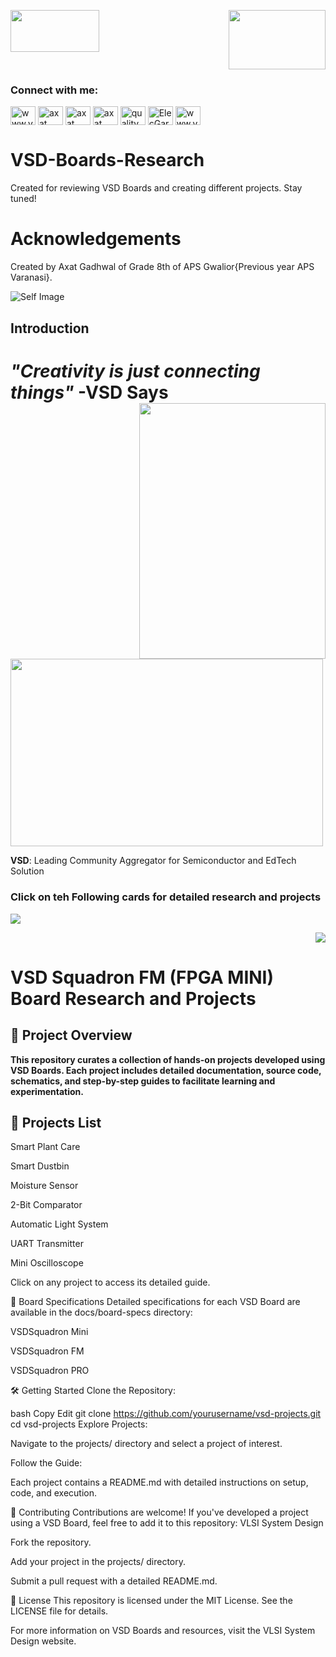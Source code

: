 <p><img src="https://github.com/user-attachments/assets/0c0c1366-efa6-4308-84cf-0e137a1ad924" Width=141.82 Height=67.46 ALIGN=left><p align="right"><img src="https://github.com/user-attachments/assets/e55fa4a3-7e42-49b9-9c31-84dd0c042695" Width=155 Height=95></p></p> 



<h3 align="left">Connect with me:</h3>
<p align="left">
<a href="https://dev.to/www.vlsisysytemdesign.com" target="blank"><img align="center" src="https://raw.githubusercontent.com/rahuldkjain/github-profile-readme-generator/master/src/images/icons/Social/devto.svg" alt="www.vlsisysytemdesign.com" height="30" width="40" /></a>
<a href="https://twitter.com/axat gadhwal" target="blank"><img align="center" src="https://raw.githubusercontent.com/rahuldkjain/github-profile-readme-generator/master/src/images/icons/Social/twitter.svg" alt="axat gadhwal" height="30" width="40" /></a>
<a href="https://linkedin.com/in/axat gadhwal" target="blank"><img align="center" src="https://raw.githubusercontent.com/rahuldkjain/github-profile-readme-generator/master/src/images/icons/Social/linked-in-alt.svg" alt="axat gadhwal" height="30" width="40" /></a>
<a href="https://fb.com/axat gadhwal" target="blank"><img align="center" src="https://raw.githubusercontent.com/rahuldkjain/github-profile-readme-generator/master/src/images/icons/Social/facebook.svg" alt="axat gadhwal" height="30" width="40" /></a>
<a href="https://instagram.com/quality pixels" target="blank"><img align="center" src="https://raw.githubusercontent.com/rahuldkjain/github-profile-readme-generator/master/src/images/icons/Social/instagram.svg" alt="quality pixels" height="30" width="40" /></a>
<a href="https://www.youtube.com/@ElecGarage-India" target="blank"><img align="center" src="https://raw.githubusercontent.com/rahuldkjain/github-profile-readme-generator/master/src/images/icons/Social/youtube.svg" alt="ElecGarageINDIA" height="30" width="40" /></a>
<a href="/www.vlsisystemdesign.com" target="blank"><img align="center" src="https://raw.githubusercontent.com/rahuldkjain/github-profile-readme-generator/master/src/images/icons/Social/rss.svg" alt="www.vlsisystemdesign.com" height="30" width="40" /></a>
</p>

# VSD-Boards-Research

Created for reviewing VSD Boards and creating different projects. Stay tuned!

# Acknowledgements

Created by Axat Gadhwal of Grade 8th of APS Gwalior{Previous year APS Varanasi}. 

![Self Image](https://github.com/user-attachments/assets/0c0c1366-efa6-4308-84cf-0e1371ad924)






## Introduction

# **_"Creativity is just connecting things"_** -VSD Says  <img src="https://github.com/user-attachments/assets/8ce42fca-75d8-4bdc-aa83-3fc17ae75715" width =297.88 height=409.46 ALIGN=right>

<img src="https://github.com/user-attachments/assets/a3c162b1-0256-4eb2-820e-a56324733953" Height="300" Width="500">


**VSD**: Leading Community Aggregator for Semiconductor and EdTech Solution

### Click on teh Following cards for detailed research and projects

<P align = "left"><a href="https://www.vlsisystemdesign.com/vsdsquadronmini/"><img src="https://github.com/user-attachments/assets/f10ad44f-7639-4df4-9834-36bb17dc25b9"></a></P>
<p align = "right"><a href="https://www.vlsisystemdesign.com/vsdsquadronfm/"><img src="https://github.com/user-attachments/assets/aaf73a6c-fa6a-421b-b5e9-c67a7dfeefd5"></a></p>



# VSD Squadron FM (FPGA MINI) Board Research and Projects

## 🧭 Project Overview

**This repository curates a collection of hands-on projects developed using VSD Boards. Each project includes detailed documentation, source code, schematics, and step-by-step guides to facilitate learning and experimentation.​**

## 🔗 Projects List

Smart Plant Care

Smart Dustbin

Moisture Sensor

2-Bit Comparator

Automatic Light System

UART Transmitter

Mini Oscilloscope

Click on any project to access its detailed guide.

📘 Board Specifications
Detailed specifications for each VSD Board are available in the docs/board-specs directory:​

VSDSquadron Mini

VSDSquadron FM

VSDSquadron PRO

🛠️ Getting Started
Clone the Repository:

bash
Copy
Edit
git clone https://github.com/yourusername/vsd-projects.git
cd vsd-projects
Explore Projects:

Navigate to the projects/ directory and select a project of interest.

Follow the Guide:

Each project contains a README.md with detailed instructions on setup, code, and execution.

🤝 Contributing
Contributions are welcome! If you've developed a project using a VSD Board, feel free to add it to this repository:​
VLSI System Design

Fork the repository.

Add your project in the projects/ directory.

Submit a pull request with a detailed README.md.

📄 License
This repository is licensed under the MIT License. See the LICENSE file for details.​

For more information on VSD Boards and resources, visit the VLSI System Design website.

